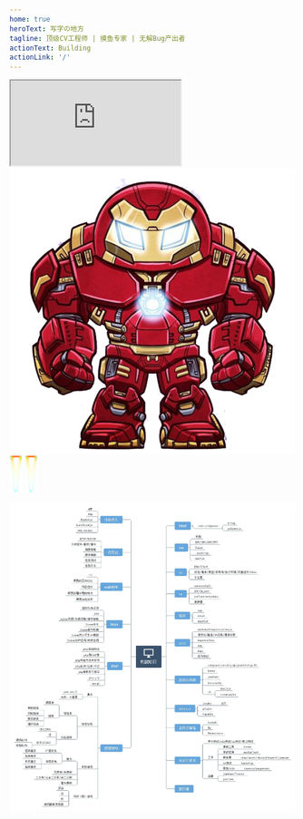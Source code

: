 ```yaml
---
home: true
heroText: 写字の地方
tagline: 顶级CV工程师 | 摸鱼专家 | 无解Bug产出者    
actionText: Building
actionLink: '/'
---
```


<iframe id='jsFun' src='https://www.javascript.fun/'></iframe>
<div id="IronM">
			<img src="images/g.png" alt="" id="Iron_Man" />
			<div id="fire">
				<img src="images/fire.png" alt="" class="fire fire_l" />
				<img src="images/fire.png" alt="" class="fire fire_r" />
			</div>
</div>

![img](/study.jpg)

